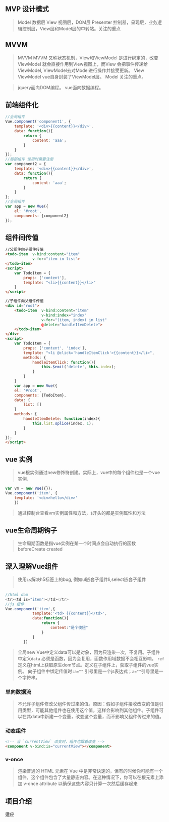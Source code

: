 ## MVP 设计模式
> Model 数据层
> View 视图层，DOM层
> Presenter 控制器，呈现层，业务逻辑控制层，View层和Model层的中转站。关注的重点

## MVVM
> MVVM
MVVM 又称状态机制，View和ViewModel 是进行绑定的，改变ViewModel 就会直接作用到View视图上，而View 会把事件传递给ViewModel, ViewModel去对Model进行操作并接受更新。
> View
> ViewModel vue自身封装了ViewModel层。
> Model 关注的重点。

>jquery面向DOM编程。 vue面向数据编程。

## 前端组件化
```js
//全局组件
Vue.component('component1', {
    template: '<div>{{content}}</div>',
    data: function(){
        return {
            content: 'aaa';
        }
    }
});
//局部组件 使用时需要注册
var component2 = {
    template: '<div>{{content}}</div>',
    data: function(){
        return {
            content: 'aaa';
        }
    }
};
//全局组件
var app = new Vue({
    el: '#root',
    components: {component2}
});
```

## 组件间传值
```html
//父组件向子组件传值
<todo-item  v-bind:content="item"
            v-for="item in list">
</todo-item>
<script>
    var TodoItem = {
        props: ['content'],
        template: "<li>{{content}}</li>"
    }
</script>

//子组件向父组件传值
<div id="root">
    <todo-item  v-bind:content="item"
                v-bind:index="index"
                v-for="(item, index) in list"
                @delete="handleItemDelete">
    </todo-item>
</div>
<script>
    var TodoItem = {
        props: ['content', 'index'],
        template: "<li @click='handleItemClick'>{{content}}</li>",
        methods: {
            handleItemClick: function(){
                this.$emit('delete', this.index);
            }
        }
    }
    var app = new Vue({
    el: '#root',
    components: {TodoItem},
    data: {
        list: []
    }
    methods: {
        handleItemDelete: function(index){
            this.list.splice(index, 1);
        }
    }
});
</script>
```
## vue 实例
> vue根实例通过new修饰符创建。实际上，vue中的每个组件也是一个vue实例.
```js
var vm = new Vue({});
Vue.component('item', {
    template: '<div>hello</div>'
    })
```
> 通过控制台查看vm实例属性和方法，`$`开头的都是实例属性和方法

## vue生命周期钩子
> 生命周期函数是指vue实例在某一个时间点会自动执行的函数
beforeCreate
created

## 深入理解Vue组件
> 使用`is`解决h5标签上的bug, 例如ul嵌套子组件li,select嵌套子组件<option>
```js
//html dom
<tr><td is="item"></td></tr>
//js 组件
Vue.component('item',{
            template:'<td> {{content}}</td>',
            data:function(){
                return {
                    content:"是个傻妞"
                }
            }
        })
```

> 全局new Vue中定义data可以是对象，因为只渲染一次，不复用。子组件中定义`data` 必须是函数，因为会复用，函数作用域数据不会相互影响。
> `ref`定义在html上获取原生dom节点。定义在子组件上，获取子组件的vue实例。
> 向子组件中绑定传值时`:a=""` 引号里是一个js表达式；`a=""`引号里是一个字符串。

### 单向数据流
> 不允许子组件修改父组件传过来的值。原因：假如子组件接收改变的值是引用类型，可能其他组件也在使用这个值，这样会影响到其他组件。子组件可以在其data中新建一个变量，改变这个变量，而不影响父组件传过来的值。

### 动态组件

```html
<!-- 当 `currentView` 改变时，组件也跟着改变 -->
<component v-bind:is="currentView"></component>
```

### v-once

> 渲染普通的 HTML 元素在 Vue 中是非常快速的，但有的时候你可能有一个组件，这个组件包含了大量静态内容。在这种情况下，你可以在根元素上添加 v-once attribute 以确保这些内容只计算一次然后缓存起来

## 项目介绍
适应